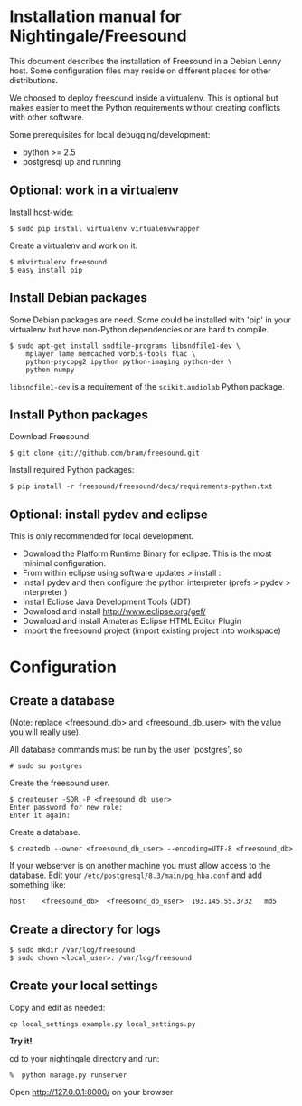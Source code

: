 Installation manual for Nightingale/Freesound
=============================================

This document describes the installation of Freesound in a Debian Lenny host.
Some configuration files may reside on different places for other distributions.

We choosed to deploy freesound inside a virtualenv. This is optional but makes
easier to meet the Python requirements without creating conflicts with other
software.

Some prerequisites for local debugging/development:

 * python >= 2.5
 * postgresql up and running



Optional: work in a virtualenv
------------------------------

Install host-wide:

    $ sudo pip install virtualenv virtualenvwrapper

Create a virtualenv and work on it.

    $ mkvirtualenv freesound
    $ easy_install pip


Install Debian packages
-----------------------

Some Debian packages are need. Some could be installed with 'pip' in your
virtualenv but have non-Python dependencies or are hard to compile.

    $ sudo apt-get install sndfile-programs libsndfile1-dev \
        mplayer lame memcached vorbis-tools flac \
        python-psycopg2 ipython python-imaging python-dev \
        python-numpy

`libsndfile1-dev` is a requirement of the `scikit.audiolab` Python package.


Install Python packages
-----------------------

Download Freesound:

    $ git clone git://github.com/bram/freesound.git

Install required Python packages:

    $ pip install -r freesound/freesound/docs/requirements-python.txt



Optional: install pydev and eclipse
-----------------------------------

This is only recommended for local development.

 * Download the Platform Runtime Binary for eclipse. This is the most minimal
   configuration.
 * From within eclipse using software updates > install :
 * Install pydev and then configure the python interpreter
   (prefs > pydev > interpreter )
 * Install Eclipse Java Development Tools (JDT)
 * Download and install http://www.eclipse.org/gef/
 * Download and install Amateras Eclipse HTML Editor Plugin
 * Import the freesound project (import existing project into workspace)



Configuration
=============


Create a database
-----------------

(Note: replace <freesound_db> and <freesound_db_user> with the value you will
really use).

All database commands must be run by the user 'postgres', so

    # sudo su postgres

Create the freesound user.

    $ createuser -SDR -P <freesound_db_user>
	Enter password for new role:
	Enter it again:

Create a database.

    $ createdb --owner <freesound_db_user> --encoding=UTF-8 <freesound_db>

If your webserver is on another machine you must allow access to the database.
Edit your `/etc/postgresql/8.3/main/pg_hba.conf` and add something like:

    host    <freesound_db>  <freesound_db_user>  193.145.55.3/32   md5


Create a directory for logs
---------------------------

    $ sudo mkdir /var/log/freesound
    $ sudo chown <local_user>: /var/log/freesound


Create your local settings
--------------------------

Copy and edit as needed:

    cp local_settings.example.py local_settings.py

**Try it!**

cd to your nightingale directory and run: 

    %  python manage.py runserver

Open http://127.0.0.1:8000/ on your browser
